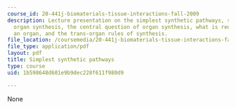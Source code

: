 ```yaml
---
course_id: 20-441j-biomaterials-tissue-interactions-fall-2009
description: Lecture presentation on the simplest synthetic pathways, symbolism of
  organ synthesis, the central question of organ synthesis, what is required to synthesize
  an organ, and the trans-organ rules of synthesis.
file_location: /coursemedia/20-441j-biomaterials-tissue-interactions-fall-2009/1b598648d601e9b9dec228f611f980d9_MIT20_441JF09_lec20_iy.pdf
file_type: application/pdf
layout: pdf
title: Simplest synthetic pathways
type: course
uid: 1b598648d601e9b9dec228f611f980d9

---
```

None